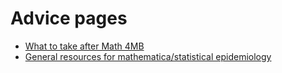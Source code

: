 
# Advice pages

- [What to take after Math 4MB](after4mb.md)
- [General resources for mathematica/statistical epidemiology](resources.md)

